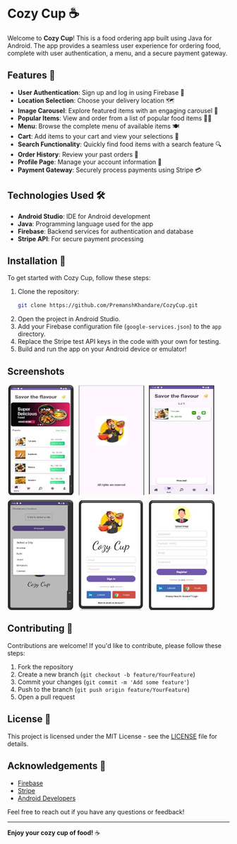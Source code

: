 # Cozy Cup ☕️

Welcome to **Cozy Cup**! This is a food ordering app built using Java for Android. The app provides a seamless user experience for ordering food, complete with user authentication, a menu, and a secure payment gateway.

## Features 🌟

- **User Authentication**: Sign up and log in using Firebase 🔑
- **Location Selection**: Choose your delivery location 🗺️
- **Image Carousel**: Explore featured items with an engaging carousel 📸
- **Popular Items**: View and order from a list of popular food items 🍕🍔
- **Menu**: Browse the complete menu of available items 🍽️
- **Cart**: Add items to your cart and view your selections 🛒
- **Search Functionality**: Quickly find food items with a search feature 🔍
- **Order History**: Review your past orders 📜
- **Profile Page**: Manage your account information 👤
- **Payment Gateway**: Securely process payments using Stripe 💳

## Technologies Used 🛠️

- **Android Studio**: IDE for Android development
- **Java**: Programming language used for the app
- **Firebase**: Backend services for authentication and database
- **Stripe API**: For secure payment processing

## Installation 🚀

To get started with Cozy Cup, follow these steps:

1. Clone the repository:
   ```bash
   git clone https://github.com/PremanshKhandare/CozyCup.git
   ```
2. Open the project in Android Studio.
3. Add your Firebase configuration file (`google-services.json`) to the `app` directory.
4. Replace the Stripe test API keys in the code with your own for testing.
5. Build and run the app on your Android device or emulator!

## Screenshots

<div style="display: flex; flex-wrap: wrap; gap: 10px;">
    <img src="./screens/11.jpg" alt="Screenshot 1" style="width: 150px; height: 250px;"/>
    <img src="./screens/22.jpg" alt="Screenshot 2" style="width: 150px; height: 250px;"/>
    <img src="./screens/33.jpg" alt="Screenshot 3" style="width: 150px; height: 250px;"/>
    <img src="./screens/44.jpg" alt="Screenshot 4" style="width: 150px; height: 250px;"/>
    <img src="./screens/55.jpg" alt="Screenshot 5" style="width: 150px; height: 250px;"/>
    <img src="./screens/66.jpg" alt="Screenshot 6" style="width: 150px; height: 250px;"/>
</div>


## Contributing 🤝

Contributions are welcome! If you'd like to contribute, please follow these steps:

1. Fork the repository
2. Create a new branch (`git checkout -b feature/YourFeature`)
3. Commit your changes (`git commit -m 'Add some feature'`)
4. Push to the branch (`git push origin feature/YourFeature`)
5. Open a pull request

## License 📄

This project is licensed under the MIT License - see the [LICENSE](LICENSE) file for details.

## Acknowledgements 🙏

- [Firebase](https://firebase.google.com/)
- [Stripe](https://stripe.com/)
- [Android Developers](https://developer.android.com/)

Feel free to reach out if you have any questions or feedback!

---

**Enjoy your cozy cup of food!** ☕️
